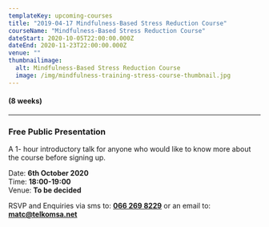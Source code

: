 ```yaml
---
templateKey: upcoming-courses
title: "2019-04-17 Mindfulness-Based Stress Reduction Course"
courseName: "Mindfulness-Based Stress Reduction Course"
dateStart: 2020-10-05T22:00:00.000Z
dateEnd: 2020-11-23T22:00:00.000Z
venue: ""
thumbnailimage:
  alt: Mindfulness-Based Stress Reduction Course
  image: /img/mindfulness-training-stress-course-thumbnail.jpg
---
```


#### (8 weeks)

---

### Free Public Presentation

A 1- hour introductory talk for anyone who would like to know more about the course before signing up.

Date: **6th October 2020**  
Time: **18:00-19:00**  
Venue: **To be decided**

RSVP and Enquiries via sms to: **[066 269 8229](tel:+27662698229)** or an email to: **[matc@telkomsa.net](mailto:matc@telkomsa.net)**
